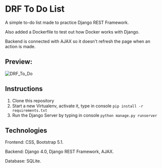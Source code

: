 # DRF To Do List

A simple to-do list made to practice Django REST Framework.

Also added a Dockerfile to test out how Docker works with Django.

Backend is connected with AJAX so it doesn't refresh the page when an action is made.

## Preview:

![DRF_To_Do](https://user-images.githubusercontent.com/86254474/163710429-413789bc-4e65-4990-81b2-d7e854e92d13.png)

## Instructions

1. Clone this repository
2. Start a new Virtualenv, activate it, type in console `pip install -r requirements.txt`
3. Run the Django Server by typing in console `python manage.py runserver`

## Technologies

Frontend: CSS, Bootstrap 5.1.

Backend: Django 4.0, Django REST Framework, AJAX.

Database: SQLite.


